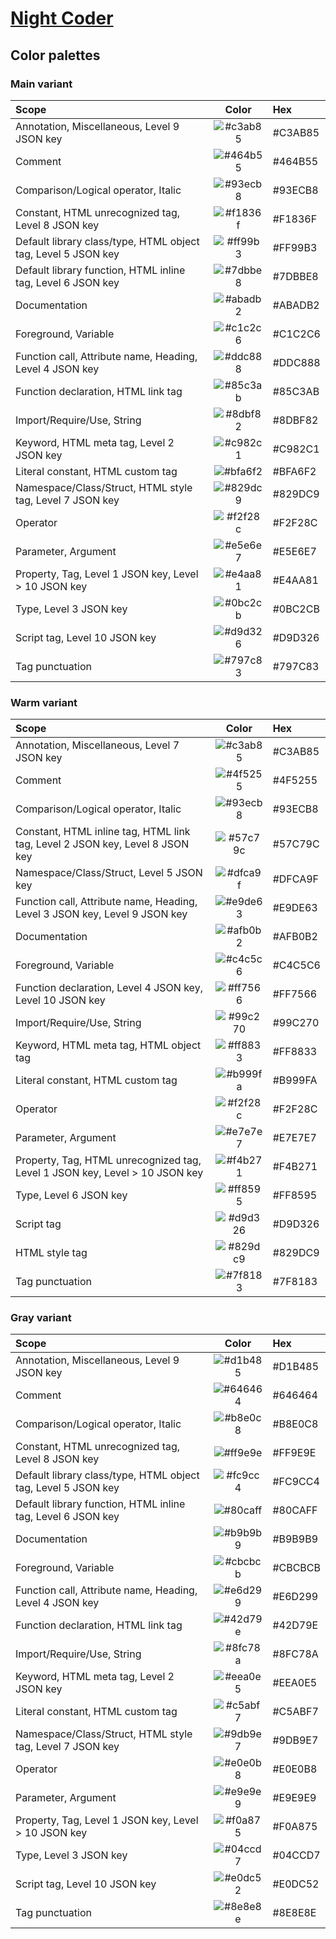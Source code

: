 # [Night Coder](https://marketplace.visualstudio.com/items?itemName=a5hk.night-coder)

## Color palettes

### Main variant

| Scope | Color | Hex |
|:------|:-----:|:----|
|Annotation, Miscellaneous, Level 9 JSON key|![#c3ab85](https://via.placeholder.com/23/c3ab85/?text=+)|#C3AB85|
|Comment|![#464b55](https://via.placeholder.com/23/464b55/?text=+)|#464B55|
|Comparison/Logical operator, Italic|![#93ecb8](https://via.placeholder.com/23/93ecb8/?text=+)|#93ECB8|
|Constant, HTML unrecognized tag, Level 8 JSON key|![#f1836f](https://via.placeholder.com/23/f1836f/?text=+)|#F1836F|
|Default library class/type, HTML object tag, Level 5 JSON key|![#ff99b3](https://via.placeholder.com/23/ff99b3/?text=+)|#FF99B3|
|Default library function, HTML inline tag, Level 6 JSON key|![#7dbbe8](https://via.placeholder.com/23/7dbbe8/?text=+)|#7DBBE8|
|Documentation|![#abadb2](https://via.placeholder.com/23/abadb2/?text=+)|#ABADB2|
|Foreground, Variable|![#c1c2c6](https://via.placeholder.com/23/c1c2c6/?text=+)|#C1C2C6|
|Function call, Attribute name, Heading, Level 4 JSON key|![#ddc888](https://via.placeholder.com/23/ddc888/?text=+)|#DDC888|
|Function declaration, HTML link tag|![#85c3ab](https://via.placeholder.com/23/85c3ab/?text=+)|#85C3AB|
|Import/Require/Use, String|![#8dbf82](https://via.placeholder.com/23/8dbf82/?text=+)|#8DBF82|
|Keyword, HTML meta tag, Level 2 JSON key|![#c982c1](https://via.placeholder.com/23/c982c1/?text=+)|#C982C1|
|Literal constant, HTML custom tag|![#bfa6f2](https://via.placeholder.com/23/bfa6f2/?text=+)|#BFA6F2|
|Namespace/Class/Struct, HTML style tag, Level 7 JSON key|![#829dc9](https://via.placeholder.com/23/829dc9/?text=+)|#829DC9|
|Operator|![#f2f28c](https://via.placeholder.com/23/f2f28c/?text=+)|#F2F28C|
|Parameter, Argument|![#e5e6e7](https://via.placeholder.com/23/e5e6e7/?text=+)|#E5E6E7|
|Property, Tag, Level 1 JSON key, Level > 10 JSON key|![#e4aa81](https://via.placeholder.com/23/e4aa81/?text=+)|#E4AA81|
|Type, Level 3 JSON key|![#0bc2cb](https://via.placeholder.com/23/0bc2cb/?text=+)|#0BC2CB|
|Script tag, Level 10 JSON key|![#d9d326](https://via.placeholder.com/23/d9d326/?text=+)|#D9D326|
|Tag punctuation|![#797c83](https://via.placeholder.com/23/797c83/?text=+)|#797C83|

### Warm variant

| Scope | Color | Hex |
|:------|:-----:|:----|
|Annotation, Miscellaneous, Level 7 JSON key|![#c3ab85](https://via.placeholder.com/23/c3ab85/?text=+)|#C3AB85|
|Comment|![#4f5255](https://via.placeholder.com/23/4f5255/?text=+)|#4F5255|
|Comparison/Logical operator, Italic|![#93ecb8](https://via.placeholder.com/23/93ecb8/?text=+)|#93ECB8|
|Constant, HTML inline tag, HTML link tag, Level 2 JSON key, Level 8 JSON key|![#57c79c](https://via.placeholder.com/23/57c79c/?text=+)|#57C79C|
|Namespace/Class/Struct, Level 5 JSON key|![#dfca9f](https://via.placeholder.com/23/dfca9f/?text=+)|#DFCA9F|
|Function call, Attribute name, Heading, Level 3 JSON key, Level 9 JSON key|![#e9de63](https://via.placeholder.com/23/e9de63/?text=+)|#E9DE63|
|Documentation|![#afb0b2](https://via.placeholder.com/23/afb0b2/?text=+)|#AFB0B2|
|Foreground, Variable|![#c4c5c6](https://via.placeholder.com/23/c4c5c6/?text=+)|#C4C5C6|
|Function declaration, Level 4 JSON key, Level 10 JSON key|![#ff7566](https://via.placeholder.com/23/ff7566/?text=+)|#FF7566|
|Import/Require/Use, String|![#99c270](https://via.placeholder.com/23/99c270/?text=+)|#99C270|
|Keyword, HTML meta tag, HTML object tag|![#ff8833](https://via.placeholder.com/23/ff8833/?text=+)|#FF8833|
|Literal constant, HTML custom tag|![#b999fa](https://via.placeholder.com/23/b999fa/?text=+)|#B999FA|
|Operator|![#f2f28c](https://via.placeholder.com/23/f2f28c/?text=+)|#F2F28C|
|Parameter, Argument|![#e7e7e7](https://via.placeholder.com/23/e7e7e7/?text=+)|#E7E7E7|
|Property, Tag, HTML unrecognized tag, Level 1 JSON key, Level > 10 JSON key|![#f4b271](https://via.placeholder.com/23/f4b271/?text=+)|#F4B271|
|Type, Level 6 JSON key|![#ff8595](https://via.placeholder.com/23/ff8595/?text=+)|#FF8595|
|Script tag|![#d9d326](https://via.placeholder.com/23/d9d326/?text=+)|#D9D326|
|HTML style tag|![#829dc9](https://via.placeholder.com/23/829dc9/?text=+)|#829DC9|
|Tag punctuation|![#7f8183](https://via.placeholder.com/23/7f8183/?text=+)|#7F8183|

### Gray variant

| Scope | Color | Hex |
|:------|:-----:|:----|
|Annotation, Miscellaneous, Level 9 JSON key|![#d1b485](https://via.placeholder.com/23/d1b485/?text=+)|#D1B485|
|Comment|![#646464](https://via.placeholder.com/23/646464/?text=+)|#646464|
|Comparison/Logical operator, Italic|![#b8e0c8](https://via.placeholder.com/23/b8e0c8/?text=+)|#B8E0C8|
|Constant, HTML unrecognized tag, Level 8 JSON key|![#ff9e9e](https://via.placeholder.com/23/ff9e9e/?text=+)|#FF9E9E|
|Default library class/type, HTML object tag, Level 5 JSON key|![#fc9cc4](https://via.placeholder.com/23/fc9cc4/?text=+)|#FC9CC4|
|Default library function, HTML inline tag, Level 6 JSON key|![#80caff](https://via.placeholder.com/23/80caff/?text=+)|#80CAFF|
|Documentation|![#b9b9b9](https://via.placeholder.com/23/b9b9b9/?text=+)|#B9B9B9|
|Foreground, Variable|![#cbcbcb](https://via.placeholder.com/23/cbcbcb/?text=+)|#CBCBCB|
|Function call, Attribute name, Heading, Level 4 JSON key|![#e6d299](https://via.placeholder.com/23/e6d299/?text=+)|#E6D299|
|Function declaration, HTML link tag|![#42d79e](https://via.placeholder.com/23/42d79e/?text=+)|#42D79E|
|Import/Require/Use, String|![#8fc78a](https://via.placeholder.com/23/8fc78a/?text=+)|#8FC78A|
|Keyword, HTML meta tag, Level 2 JSON key|![#eea0e5](https://via.placeholder.com/23/eea0e5/?text=+)|#EEA0E5|
|Literal constant, HTML custom tag|![#c5abf7](https://via.placeholder.com/23/c5abf7/?text=+)|#C5ABF7|
|Namespace/Class/Struct, HTML style tag, Level 7 JSON key|![#9db9e7](https://via.placeholder.com/23/9db9e7/?text=+)|#9DB9E7|
|Operator|![#e0e0b8](https://via.placeholder.com/23/e0e0b8/?text=+)|#E0E0B8|
|Parameter, Argument|![#e9e9e9](https://via.placeholder.com/23/e9e9e9/?text=+)|#E9E9E9|
|Property, Tag, Level 1 JSON key, Level > 10 JSON key|![#f0a875](https://via.placeholder.com/23/f0a875/?text=+)|#F0A875|
|Type, Level 3 JSON key|![#04ccd7](https://via.placeholder.com/23/04ccd7/?text=+)|#04CCD7|
|Script tag, Level 10 JSON key|![#e0dc52](https://via.placeholder.com/23/e0dc52/?text=+)|#E0DC52|
|Tag punctuation|![#8e8e8e](https://via.placeholder.com/23/8e8e8e/?text=+)|#8E8E8E|
